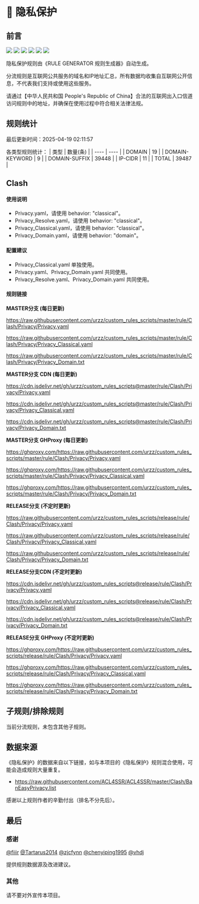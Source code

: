 # 🧸 隐私保护

## 前言

![](https://shields.io/badge/-移除重复规则-ff69b4) ![](https://shields.io/badge/-移除无法解析的域名-important) ![](https://shields.io/badge/-DOMAIN与DOMAIN--SUFFIX合并-green) ![](https://shields.io/badge/-DOMAIN--SUFFIX间合并-critical) ![](https://shields.io/badge/-DOMAIN--SUFFIX与DOMAIN--KEYWORD合并-blue) ![](https://shields.io/badge/-IP--CIDR(6)合并-blueviolet) 

隐私保护规则由《RULE GENERATOR 规则生成器》自动生成。

分流规则是互联网公共服务的域名和IP地址汇总，所有数据均收集自互联网公开信息，不代表我们支持或使用这些服务。

请通过【中华人民共和国 People's Republic of China】合法的互联网出入口信道访问规则中的地址，并确保在使用过程中符合相关法律法规。

## 规则统计

最后更新时间：2025-04-19 02:11:57

各类型规则统计：
| 类型 | 数量(条)  | 
| ---- | ----  |
| DOMAIN | 19  | 
| DOMAIN-KEYWORD | 9  | 
| DOMAIN-SUFFIX | 39448  | 
| IP-CIDR | 11  | 
| TOTAL | 39487  | 


## Clash 

#### 使用说明
- Privacy.yaml，请使用 behavior: "classical"。
- Privacy_Resolve.yaml，请使用 behavior: "classical"。
- Privacy_Classical.yaml，请使用 behavior: "classical"。
- Privacy_Domain.yaml，请使用 behavior: "domain"。

#### 配置建议
- Privacy_Classical.yaml 单独使用。
- Privacy.yaml、Privacy_Domain.yaml 共同使用。
- Privacy_Resolve.yaml、Privacy_Domain.yaml 共同使用。

#### 规则链接
**MASTER分支 (每日更新)**

https://raw.githubusercontent.com/urzz/custom_rules_scripts/master/rule/Clash/Privacy/Privacy.yaml

https://raw.githubusercontent.com/urzz/custom_rules_scripts/master/rule/Clash/Privacy/Privacy_Classical.yaml

https://raw.githubusercontent.com/urzz/custom_rules_scripts/master/rule/Clash/Privacy/Privacy_Domain.txt

**MASTER分支 CDN (每日更新)**

https://cdn.jsdelivr.net/gh/urzz/custom_rules_scripts@master/rule/Clash/Privacy/Privacy.yaml

https://cdn.jsdelivr.net/gh/urzz/custom_rules_scripts@master/rule/Clash/Privacy/Privacy_Classical.yaml

https://cdn.jsdelivr.net/gh/urzz/custom_rules_scripts@master/rule/Clash/Privacy/Privacy_Domain.txt

**MASTER分支 GHProxy (每日更新)**

https://ghproxy.com/https://raw.githubusercontent.com/urzz/custom_rules_scripts/master/rule/Clash/Privacy/Privacy.yaml

https://ghproxy.com/https://raw.githubusercontent.com/urzz/custom_rules_scripts/master/rule/Clash/Privacy/Privacy_Classical.yaml

https://ghproxy.com/https://raw.githubusercontent.com/urzz/custom_rules_scripts/master/rule/Clash/Privacy/Privacy_Domain.txt

**RELEASE分支 (不定时更新)**

https://raw.githubusercontent.com/urzz/custom_rules_scripts/release/rule/Clash/Privacy/Privacy.yaml

https://raw.githubusercontent.com/urzz/custom_rules_scripts/release/rule/Clash/Privacy/Privacy_Classical.yaml

https://raw.githubusercontent.com/urzz/custom_rules_scripts/release/rule/Clash/Privacy/Privacy_Domain.txt

**RELEASE分支CDN (不定时更新)**

https://cdn.jsdelivr.net/gh/urzz/custom_rules_scripts@release/rule/Clash/Privacy/Privacy.yaml

https://cdn.jsdelivr.net/gh/urzz/custom_rules_scripts@release/rule/Clash/Privacy/Privacy_Classical.yaml

https://cdn.jsdelivr.net/gh/urzz/custom_rules_scripts@release/rule/Clash/Privacy/Privacy_Domain.txt

**RELEASE分支 GHProxy (不定时更新)**

https://ghproxy.com/https://raw.githubusercontent.com/urzz/custom_rules_scripts/release/rule/Clash/Privacy/Privacy.yaml

https://ghproxy.com/https://raw.githubusercontent.com/urzz/custom_rules_scripts/release/rule/Clash/Privacy/Privacy_Classical.yaml

https://ghproxy.com/https://raw.githubusercontent.com/urzz/custom_rules_scripts/release/rule/Clash/Privacy/Privacy_Domain.txt

## 子规则/排除规则


当前分流规则，未包含其他子规则。

## 数据来源

《隐私保护》的数据来自以下链接，如与本项目的《隐私保护》规则混合使用，可能会造成规则大量重复。

- https://raw.githubusercontent.com/ACL4SSR/ACL4SSR/master/Clash/BanEasyPrivacy.list


感谢以上规则作者的辛勤付出（排名不分先后）。

## 最后

### 感谢

[@fiiir](https://github.com/fiiir) [@Tartarus2014](https://github.com/Tartarus2014) [@zjcfynn](https://github.com/zjcfynn) [@chenyiping1995](https://github.com/chenyiping1995) [@vhdj](https://github.com/vhdj)

提供规则数据源及改进建议。

### 其他

请不要对外宣传本项目。